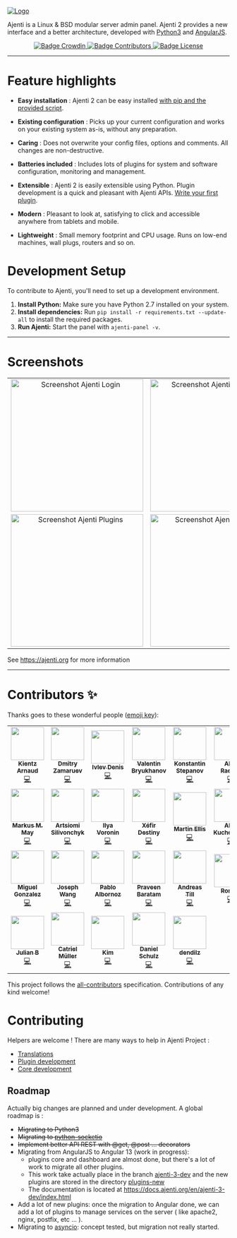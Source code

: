 [
![Logo](docs/img/Logo.png)
](https://ajenti.org/)

Ajenti is a Linux & BSD modular server admin panel. Ajenti 2 provides a new interface and a better architecture, developed with [Python3](https://www.python.org/) and [AngularJS](https://angularjs.org/).

<p align="center">
    <a href="https://crowdin.net/project/ajenti">
        <img src="https://badges.crowdin.net/ajenti/localized.svg" alt="Badge Crowdin" />
    </a>
    <a href="https://github.com/ajenti/ajenti/graphs/contributors">
        <img src="https://img.shields.io/github/contributors/ajenti/ajenti?label=Contributors" alt="Badge Contributors" />
    </a>
    <a href="https://raw.githubusercontent.com/ajenti/ajenti/master/LICENSE"> 
        <img src="https://img.shields.io/github/license/ajenti/ajenti?label=License" alt="Badge License" />
    </a>
</p>

----

# Feature highlights

* **Easy installation** : Ajenti 2 can be easy installed [with pip and the provided script](https://docs.ajenti.org/en/latest/man/install.html#installing).

* **Existing configuration** : Picks up your current configuration and works on your existing system as-is, without any preparation.

* **Caring** : Does not overwrite your config files, options and comments. All changes are non-destructive.

* **Batteries included** : Includes lots of plugins for system and software configuration, monitoring and management.

* **Extensible** : Ajenti 2 is easily extensible using Python. Plugin development is a quick and pleasant with Ajenti APIs. [Write your first plugin](https://docs.ajenti.org/en/latest/dev/intro.html#your-first-plugin).

* **Modern** : Pleasant to look at, satisfying to click and accessible anywhere from tablets and mobile.

* **Lightweight** : Small memory footprint and CPU usage. Runs on low-end machines, wall plugs, routers and so on.

# Development Setup

To contribute to Ajenti, you'll need to set up a development environment.

1.  **Install Python:** Make sure you have Python 2.7 installed on your system.
2.  **Install dependencies:** Run `pip install -r requirements.txt --update-all` to install the required packages.
3.  **Run Ajenti:** Start the panel with `ajenti-panel -v`.

----

# Screenshots

<table align="center">
    <tr>
        <td align="center">
            <a href="https://raw.githubusercontent.com/ajenti/ajenti/master/docs/img/rd-login.png">
                <img src="docs/img/rd-login.png" alt="Screenshot Ajenti Login" width="300px" />
            </a>
        </td>
        <td align="center">
            <a href="https://raw.githubusercontent.com/ajenti/ajenti/master/docs/img/rd-dashboard.png">
                <img src="docs/img/rd-dashboard.png" alt="Screenshot Ajenti Dashboard" width="300px" /> 
            </a>
        </td>
        <td align="center">
            <a href="https://raw.githubusercontent.com/ajenti/ajenti/master/docs/img/rd-settings.png"> 
                <img src="docs/img/rd-settings.png" alt="Screenshot Ajenti Settings" width="300px" />
            </a>
        </td>
    </tr>
    <tr>
        <td align="center">
            <a href="https://raw.githubusercontent.com/ajenti/ajenti/master/docs/img/rd-plugins.png"> 
                <img src="docs/img/rd-plugins.png" alt="Screenshot Ajenti Plugins" width="300px" /> 
            </a>
        </td>
        <td align="center">
            <a href="https://raw.githubusercontent.com/ajenti/ajenti/master/docs/img/rd-systemd.png"> 
                <img src="docs/img/rd-systemd.png" alt="Screenshot Ajenti Systemd" width="300px" />
            </a> 
        </td>
        <td align="center">
            <a href="https://raw.githubusercontent.com/ajenti/ajenti/master/docs/img/rd-terminal.png"> 
                <img src="docs/img/rd-terminal.png" alt="Screenshot Ajenti Terminal" width="300px" /> 
            </a>
        </td>
    </tr>
</table>

See https://ajenti.org for more information

----

# Contributors ✨

Thanks goes to these wonderful people ([emoji key](https://allcontributors.org/docs/en/emoji-key)):

<!-- ALL-CONTRIBUTORS-LIST:START - Do not remove or modify this section -->
<!-- prettier-ignore-start -->
<!-- markdownlint-disable -->
<table>
  <tr>
    <td align="center"><a href="https://www.unpeud.info"><img src="https://avatars2.githubusercontent.com/u/10401079?v=4?s=75" width="75px;" alt=""/><br /><sub><b>Kientz Arnaud</b></sub></a><br /><a href="https://github.com/ajenti/ajenti/commits?author=kiarn" title="Code">💻</a></td>
    <td align="center"><a href="https://github.com/DmZ"><img src="https://avatars2.githubusercontent.com/u/222974?v=4?s=75" width="75px;" alt=""/><br /><sub><b>Dmitry Zamaruev</b></sub></a><br /><a href="https://github.com/ajenti/ajenti/commits?author=DmZ" title="Code">💻</a></td>
    <td align="center"><a href="http://dierz.pro"><img src="https://avatars3.githubusercontent.com/u/7171587?v=4?s=75" width="75px;" alt=""/><br /><sub><b>Ivlev Denis</b></sub></a><br /><a href="https://github.com/ajenti/ajenti/commits?author=ivlevdenis" title="Code">💻</a></td>
    <td align="center"><a href="http://bryukh.com"><img src="https://avatars0.githubusercontent.com/u/343120?v=4?s=75" width="75px;" alt=""/><br /><sub><b>Valentin Bryukhanov</b></sub></a><br /><a href="https://github.com/ajenti/ajenti/commits?author=Bryukh" title="Code">💻</a></td>
    <td align="center"><a href="http://kstep.me"><img src="https://avatars0.githubusercontent.com/u/28537?v=4?s=75" width="75px;" alt=""/><br /><sub><b>Konstantin Stepanov</b></sub></a><br /><a href="https://github.com/ajenti/ajenti/commits?author=kstep" title="Code">💻</a></td>
    <td align="center"><a href="http://alexsnet.ru"><img src="https://avatars2.githubusercontent.com/u/221848?v=4?s=75" width="75px;" alt=""/><br /><sub><b>Alex Raeder</b></sub></a><br /><a href="https://github.com/ajenti/ajenti/commits?author=AlexSnet" title="Code">💻</a></td>
    <td align="center"><a href="http://openmandriva.org"><img src="https://avatars2.githubusercontent.com/u/598477?v=4?s=75" width="75px;" alt=""/><br /><sub><b>Alexander Stefanov</b></sub></a><br /><a href="https://github.com/ajenti/ajenti/commits?author=fedya" title="Code">💻</a></td>
  </tr>
  <tr>
    <td align="center"><a href="https://github.com/triplem"><img src="https://avatars2.githubusercontent.com/u/160079?v=4?s=75" width="75px;" alt=""/><br /><sub><b>Markus M. May</b></sub></a><br /><a href="https://github.com/ajenti/ajenti/commits?author=triplem" title="Code">💻</a></td>
    <td align="center"><a href="http://bugsfollow.me"><img src="https://avatars0.githubusercontent.com/u/20956?v=4?s=75" width="75px;" alt=""/><br /><sub><b>Artsiomi Silivonchyk</b></sub></a><br /><a href="https://github.com/ajenti/ajenti/commits?author=MrHant" title="Code">💻</a></td>
    <td align="center"><a href="https://github.com/ivoronin"><img src="https://avatars1.githubusercontent.com/u/1638389?v=4?s=75" width="75px;" alt=""/><br /><sub><b>Ilya Voronin</b></sub></a><br /><a href="https://github.com/ajenti/ajenti/commits?author=ivoronin" title="Code">💻</a></td>
    <td align="center"><a href="http://www.crystalyx.net/"><img src="https://avatars2.githubusercontent.com/u/961976?v=4?s=75" width="75px;" alt=""/><br /><sub><b>Xéfir Destiny</b></sub></a><br /><a href="https://github.com/ajenti/ajenti/commits?author=Xefir" title="Code">💻</a></td>
    <td align="center"><a href="http://eleventy-two.com"><img src="https://avatars3.githubusercontent.com/u/474014?v=4?s=75" width="75px;" alt=""/><br /><sub><b>Martin Ellis</b></sub></a><br /><a href="https://github.com/ajenti/ajenti/commits?author=egelmex" title="Code">💻</a></td>
    <td align="center"><a href="http://geeklife.in.ua/"><img src="https://avatars1.githubusercontent.com/u/1715850?v=4?s=75" width="75px;" alt=""/><br /><sub><b>Alex Kucherenko</b></sub></a><br /><a href="https://github.com/ajenti/ajenti/commits?author=AlexTiTanium" title="Code">💻</a></td>
    <td align="center"><a href="https://l4sh.github.io"><img src="https://avatars1.githubusercontent.com/u/4382808?v=4?s=75" width="75px;" alt=""/><br /><sub><b>Luis Salazar</b></sub></a><br /><a href="https://github.com/ajenti/ajenti/commits?author=l4sh" title="Code">💻</a></td>
  </tr>
  <tr>
    <td align="center"><a href="https://github.com/migonzalvar"><img src="https://avatars0.githubusercontent.com/u/928566?v=4?s=75" width="75px;" alt=""/><br /><sub><b>Miguel Gonzalez</b></sub></a><br /><a href="https://github.com/ajenti/ajenti/commits?author=migonzalvar" title="Code">💻</a></td>
    <td align="center"><a href="http://bitquant.ddns.net:82/"><img src="https://avatars0.githubusercontent.com/u/2908185?v=4?s=75" width="75px;" alt=""/><br /><sub><b>Joseph Wang</b></sub></a><br /><a href="https://github.com/ajenti/ajenti/commits?author=joequant" title="Code">💻</a></td>
    <td align="center"><a href="https://github.com/fixmycode"><img src="https://avatars1.githubusercontent.com/u/705903?v=4?s=75" width="75px;" alt=""/><br /><sub><b>Pablo Albornoz</b></sub></a><br /><a href="https://github.com/ajenti/ajenti/commits?author=fixmycode" title="Code">💻</a></td>
    <td align="center"><a href="https://github.com/praveenbm5"><img src="https://avatars3.githubusercontent.com/u/507203?v=4?s=75" width="75px;" alt=""/><br /><sub><b>Praveen Baratam</b></sub></a><br /><a href="https://github.com/ajenti/ajenti/commits?author=praveenbm5" title="Code">💻</a></td>
    <td align="center"><a href="https://github.com/PLanB2008"><img src="https://avatars2.githubusercontent.com/u/26460239?v=4?s=75" width="75px;" alt=""/><br /><sub><b>Andreas Till</b></sub></a><br /><a href="https://github.com/ajenti/ajenti/commits?author=PLanB2008" title="Code">💻</a></td>
    <td align="center"><a href="https://github.com/zysyl"><img src="https://avatars0.githubusercontent.com/u/631895?v=4?s=75" width="75px;" alt=""/><br /><sub><b>Roman</b></sub></a><br /><a href="https://github.com/ajenti/ajenti/commits?author=zysyl" title="Code">💻</a></td>
    <td align="center"><a href="https://pnijhara.me"><img src="https://avatars0.githubusercontent.com/u/40136154?v=4?s=75" width="75px;" alt=""/><br /><sub><b>Prajjwal Nijhara</b></sub></a><br /><a href="https://github.com/ajenti/ajenti/commits?author=pnijhara" title="Code">💻</a></td>
  </tr>
  <tr>
    <td align="center"><a href="https://nailuj.net"><img src="https://avatars0.githubusercontent.com/u/17853630?v=4?s=75" width="75px;" alt=""/><br /><sub><b>Julian B</b></sub></a><br /><a href="https://github.com/ajenti/ajenti/commits?author=nailujx86" title="Code">💻</a></td>
    <td align="center"><a href="https://stackoverflow.com/story/catrielmuller"><img src="https://avatars1.githubusercontent.com/u/2272323?v=4?s=75" width="75px;" alt=""/><br /><sub><b>Catriel Müller</b></sub></a><br /><a href="https://github.com/ajenti/ajenti/commits?author=catrielmuller" title="Code">💻</a></td>
    <td align="center"><a href="https://github.com/UnicronNL"><img src="https://avatars1.githubusercontent.com/u/1267745?v=4?s=75" width="75px;" alt=""/><br /><sub><b>Kim</b></sub></a><br /><a href="https://github.com/ajenti/ajenti/commits?author=UnicronNL" title="Code">💻</a></td>
    <td align="center"><a href="https://www.daniel-schulz-software.de"><img src="https://avatars.githubusercontent.com/u/8694700?v=4?s=75" width="75px;" alt=""/><br /><sub><b>Daniel Schulz</b></sub></a><br /><a href="https://github.com/ajenti/ajenti/commits?author=daniel-schulz" title="Code">💻</a></td>
    <td align="center"><a href="https://github.com/dendilz"><img src="https://avatars.githubusercontent.com/u/33727631?v=4?s=75" width="75px;" alt=""/><br /><sub><b>dendilz</b></sub></a><br /><a href="https://github.com/ajenti/ajenti/commits?author=dendilz" title="Code">💻</a></td>
  </tr>
</table>

<!-- markdownlint-restore -->
<!-- prettier-ignore-end -->

<!-- ALL-CONTRIBUTORS-LIST:END -->

This project follows the [all-contributors](https://github.com/all-contributors/all-contributors) specification. Contributions of any kind welcome!

# Contributing

Helpers are welcome ! There are many ways to help in Ajenti Project : 

  * [Translations](https://docs.ajenti.org/en/latest/man/contributing.html)
  * [Plugin development](https://docs.ajenti.org/en/latest/dev/intro.html)
  * [Core development](https://docs.ajenti.org/en/latest/dev/intro-core.html)

## Roadmap

Actually big changes are planned and under development. A global roadmap is : 

  * <s>Migrating to Python3
  * Migrating to [python-socketio](https://github.com/miguelgrinberg/python-socketio)
  * Implement better API REST with @get, @post ... decorators</s>
  * Migrating from AngularJS to Angular 13 (work in progress): 
      * plugins core and dashboard are almost done, but there's a lot of work to migrate all other plugins. 
      * This work take actually place in the branch [ajenti-3-dev](https://github.com/ajenti/ajenti/tree/ajenti-3-dev) and the new plugins are stored in the directory [plugins-new](https://github.com/ajenti/ajenti/tree/ajenti-3-dev/plugins-new)
      * The documentation is located at https://docs.ajenti.org/en/ajenti-3-dev/index.html
  * Add a lot of new plugins: once the migration to Angular done, we can add a lot of plugins to manage services on the server ( like apache2, nginx, postfix, etc ... ).
  * Migrating to [asyncio](https://docs.python.org/3/library/asyncio.html): concept tested, but migration not really started.